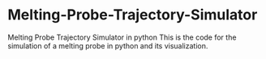 # Melting-Probe-Trajectory-Simulator
Melting Probe Trajectory Simulator in python
This is the code for the simulation of a melting probe in python and its visualization.
